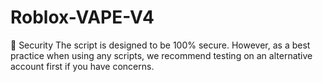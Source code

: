 # Roblox-VAPE-V4

🛑 Security
The script is designed to be 100% secure. However, as a best practice when using any scripts, we recommend testing on an alternative account first if you have concerns.
